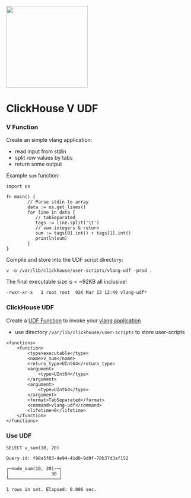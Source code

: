 <img src="https://user-images.githubusercontent.com/1423657/147935343-598c7dfd-1412-4bad-9ac6-636994810443.png" width=220 >

# ClickHouse V UDF

### V Function
Create an simple vlang application:
- read input from stdin
- split row values by tabs
- return some output

Example `sum` function:
```
import os

fn main() {
        // Parse stdin to array
        data := os.get_lines()
        for line in data {
           // tabSeparated
           tags := line.split('\t')
           // sum integers & return
           sum := tags[0].int() + tags[1].int()
           println(sum)
        }
}
```

Compile and store into the UDF script directory:
```
v -o /var/lib/clickhouse/user-scripts/vlang-udf -prod .
```

The final executable size is < ~92KB all inclusive!
```
-rwxr-xr-x   1 root root  92K Mar 13 12:49 vlang-udf*
```

### ClickHouse UDF
Create a [UDF Function](https://gist.github.com/lmangani/8beba125968c18c5531bcf2ef6e28dbe#file-vlang_function-xml) to invoke your [vlang application](https://gist.github.com/lmangani/8beba125968c18c5531bcf2ef6e28dbe#file-udf-v)
- use directory `/var/lib/clickhouse/user-scripts` to store user-scripts
```
<functions>
    <function>
        <type>executable</type>
        <name>v_sum</name>
        <return_type>UInt64</return_type>
        <argument>
            <type>UInt64</type>
        </argument>
        <argument>
            <type>UInt64</type>
        </argument>
        <format>TabSeparated</format>
        <command>vlang-udf</command>
        <lifetime>0</lifetime>
    </function>
</functions>
```


### Use UDF
```
SELECT v_sum(10, 20)

Query id: f98a5f83-4e94-41d0-9d9f-78b37d3af152

┌─node_sum(10, 20)-─┐
│                30 │
└───────────────────┘

1 rows in set. Elapsed: 0.006 sec. 
```